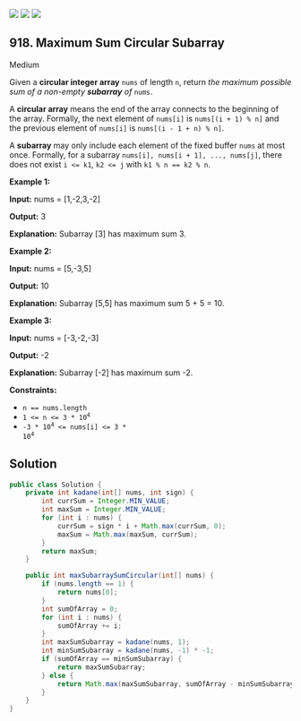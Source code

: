 [![](https://img.shields.io/github/stars/javadev/LeetCode-in-Java?label=Stars&style=flat-square)](https://github.com/javadev/LeetCode-in-Java)
[![](https://img.shields.io/github/forks/javadev/LeetCode-in-Java?label=Fork%20me%20on%20GitHub%20&style=flat-square)](https://github.com/javadev/LeetCode-in-Java/fork)
[![](https://img.shields.io/badge/-LeetCode%20in%20Kotlin-blue?style=flat-square)](https://github.com/javadev/LeetCode-in-Kotlin)

## 918\. Maximum Sum Circular Subarray

Medium

Given a **circular integer array** `nums` of length `n`, return _the maximum possible sum of a non-empty **subarray** of_ `nums`.

A **circular array** means the end of the array connects to the beginning of the array. Formally, the next element of `nums[i]` is `nums[(i + 1) % n]` and the previous element of `nums[i]` is `nums[(i - 1 + n) % n]`.

A **subarray** may only include each element of the fixed buffer `nums` at most once. Formally, for a subarray `nums[i], nums[i + 1], ..., nums[j]`, there does not exist `i <= k1`, `k2 <= j` with `k1 % n == k2 % n`.

**Example 1:**

**Input:** nums = [1,-2,3,-2]

**Output:** 3

**Explanation:** Subarray [3] has maximum sum 3. 

**Example 2:**

**Input:** nums = [5,-3,5]

**Output:** 10

**Explanation:** Subarray [5,5] has maximum sum 5 + 5 = 10. 

**Example 3:**

**Input:** nums = [-3,-2,-3]

**Output:** -2

**Explanation:** Subarray [-2] has maximum sum -2. 

**Constraints:**

*   `n == nums.length`
*   <code>1 <= n <= 3 * 10<sup>4</sup></code>
*   <code>-3 * 10<sup>4</sup> <= nums[i] <= 3 * 10<sup>4</sup></code>

## Solution

```java
public class Solution {
    private int kadane(int[] nums, int sign) {
        int currSum = Integer.MIN_VALUE;
        int maxSum = Integer.MIN_VALUE;
        for (int i : nums) {
            currSum = sign * i + Math.max(currSum, 0);
            maxSum = Math.max(maxSum, currSum);
        }
        return maxSum;
    }

    public int maxSubarraySumCircular(int[] nums) {
        if (nums.length == 1) {
            return nums[0];
        }
        int sumOfArray = 0;
        for (int i : nums) {
            sumOfArray += i;
        }
        int maxSumSubarray = kadane(nums, 1);
        int minSumSubarray = kadane(nums, -1) * -1;
        if (sumOfArray == minSumSubarray) {
            return maxSumSubarray;
        } else {
            return Math.max(maxSumSubarray, sumOfArray - minSumSubarray);
        }
    }
}
```